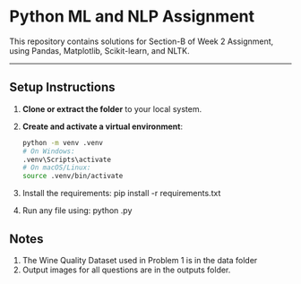 # Python ML and NLP Assignment  
This repository contains solutions for Section-B of Week 2 Assignment, using Pandas, Matplotlib, Scikit-learn, and NLTK.  

---

## Setup Instructions

1. **Clone or extract the folder** to your local system.
2. **Create and activate a virtual environment**:
   ```bash
   python -m venv .venv
   # On Windows:
   .venv\Scripts\activate
   # On macOS/Linux:
   source .venv/bin/activate

3. Install the requirements:
    pip install -r requirements.txt

4. Run any file using: 
    python <filename>.py

## Notes

1. The Wine Quality Dataset used in Problem 1 is in the data folder
2. Output images for all questions are in the outputs folder.


